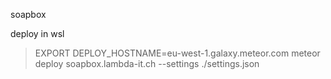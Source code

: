 soapbox

deploy in wsl

> EXPORT DEPLOY_HOSTNAME=eu-west-1.galaxy.meteor.com
> meteor deploy soapbox.lambda-it.ch --settings ./settings.json
